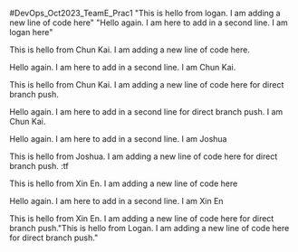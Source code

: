 #DevOps_Oct2023_TeamE_Prac1 
"This is hello from logan. I am adding a new line of code here" 
"Hello again. I am here to add in a second line. I am logan here" 

This is hello from Chun Kai. I am adding a new line of code here.

Hello again. I am here to add in a second line. I am Chun Kai.

This is hello from Chun Kai. I am adding a new line of code here for direct branch push.

Hello again. I am here to add in a second line for direct branch push. I am Chun Kai.

Hello again. I am here to add in a second line. I am Joshua

This is hello from Joshua. I am adding a new line of
code here for direct branch push. :tf

This is hello from Xin En. I am adding a new line of code here

Hello again. I am here to add in a second line. I am Xin En

This is hello from Xin En. I am adding a new line of code here for direct branch push."This is hello from Logan. I am adding a new line of code here for direct branch push." 
